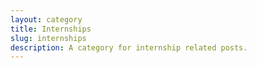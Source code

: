 ```yaml
---
layout: category
title: Internships
slug: internships
description: A category for internship related posts.
---
```

